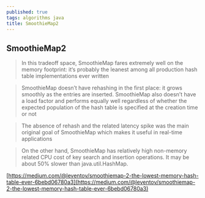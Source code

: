 ```yaml
---
published: true
tags: algorithms java
title: SmoothieMap2
---
```

## SmoothieMap2

> In this tradeoff space, SmoothieMap fares extremely well on the memory footprint: it‘s probably the leanest among all production hash table implementations ever written

> SmoothieMap doesn’t have rehashing in the first place: it grows smoothly as the entries are inserted. SmoothieMap also doesn’t have a load factor and performs equally well regardless of whether the expected population of the hash table is specified at the creation time or not

> The absence of rehash and the related latency spike was the main original goal of SmoothieMap which makes it useful in real-time applications

> On the other hand, SmoothieMap has relatively high non-memory related CPU cost of key search and insertion operations. It may be about 50% slower than java.util.HashMap.


[https://medium.com/@leventov/smoothiemap-2-the-lowest-memory-hash-table-ever-6bebd06780a3](https://medium.com/@leventov/smoothiemap-2-the-lowest-memory-hash-table-ever-6bebd06780a3)
